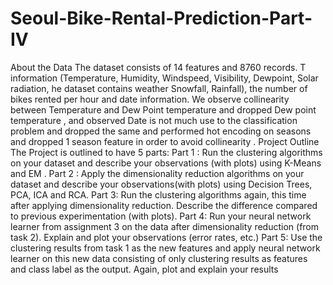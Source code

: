 # Seoul-Bike-Rental-Prediction-Part-IV

About the Data
The dataset consists of 14 features and 8760 records. T
information (Temperature, Humidity, Windspeed, Visibility, Dewpoint, Solar radiation,
he dataset contains weather
Snowfall, Rainfall),
the number of bikes rented per hour and date information. We observe
collinearity between Temperature and Dew Point temperature and dropped Dew point
temperature , and observed Date is not much use to the classification problem and dropped
 the same and performed hot encoding on seasons and dropped 1 season feature in order to
 avoid collinearity .
 Project Outline
The Project is outlined to have 5 parts:
Part 1 : Run the clustering algorithms on your dataset and describe your observations (with plots) using K-Means and EM .
Part 2 : Apply the dimensionality reduction algorithms on your dataset and describe your observations(with plots) using Decision Trees, PCA, ICA and RCA.
Part 3: Run the clustering algorithms again, this time after applying dimensionality reduction. Describe the difference compared to previous experimentation (with plots).
Part 4: Run your neural network learner from assignment 3 on the data after dimensionality reduction (from task 2). Explain and plot your observations (error rates, etc.)
Part 5: Use the clustering results from task 1 as the new features and apply neural network learner on this new data consisting of only clustering results as features and class label as the output. Again, plot and explain your results

